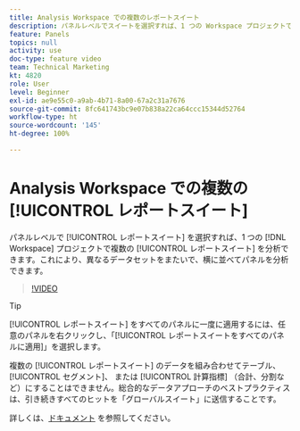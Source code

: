 ```yaml
---
title: Analysis Workspace での複数のレポートスイート
description: パネルレベルでスイートを選択すれば、1 つの Workspace プロジェクトで複数のレポートスイートを分析できます。これにより、異なるデータセットをまたいで、横に並べてパネルを分析できます。
feature: Panels
topics: null
activity: use
doc-type: feature video
team: Technical Marketing
kt: 4820
role: User
level: Beginner
exl-id: ae9e55c0-a9ab-4b71-8a00-67a2c31a7676
source-git-commit: 8fc641743bc9e07b838a22ca64ccc15344d52764
workflow-type: ht
source-wordcount: '145'
ht-degree: 100%

---
```


# Analysis Workspace での複数の [!UICONTROL レポートスイート]

パネルレベルで [!UICONTROL レポートスイート] を選択すれば、1 つの [!DNL Workspace] プロジェクトで複数の [!UICONTROL レポートスイート] を分析できます。これにより、異なるデータセットをまたいで、横に並べてパネルを分析できます。

>[!VIDEO](https://video.tv.adobe.com/v/32843/?quality=12&learn=on)

>[!TIP]
>
> [!UICONTROL レポートスイート] をすべてのパネルに一度に適用するには、任意のパネルを右クリックし、「[!UICONTROL レポートスイートをすべてのパネルに適用]」を選択します。

複数の [!UICONTROL レポートスイート] のデータを組み合わせてテーブル、 [!UICONTROL セグメント]、 または [!UICONTROL 計算指標] （合計、分割など）にすることはできません。総合的なデータアプローチのベストプラクティスは、引き続きすべてのヒットを「グローバルスイート」に送信することです。

詳しくは、[ドキュメント](https://experienceleague.adobe.com/docs/analytics/analyze/analysis-workspace/build-workspace-project/multiple-report-suites.html?lang=ja) を参照してください。
